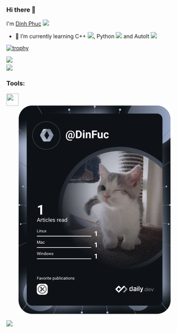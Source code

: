 ### Hi there 👋
I'm <a href="https://github.com/DinFuc" target="_blank"> Dinh Phuc</a> <img src="https://media.giphy.com/media/hvRJCLFzcasrR4ia7z/giphy.gif" width="25px">
- 🌱 I’m currently learning C++ <img height="30" src="https://user-images.githubusercontent.com/87629665/211177116-5ebb86d8-e819-4b2e-90d6-04bc88886ccf.png">, Python <img height="30" src="https://user-images.githubusercontent.com/87629665/211177049-c87f87c8-1436-4382-9858-ee168cf45e56.png">
 and AutoIt <img height="30" src = "https://user-images.githubusercontent.com/87629665/211176911-fff2d916-0928-4649-8a9d-c8b7f5520314.png">

[![trophy](https://github-profile-trophy.vercel.app/?username=DinFuc&theme=onedark)](https://github.com/ryo-ma/github-profile-trophy)
<p>
  <img height="180em" src="https://github-readme-stats.vercel.app/api?username=DinFuc&show_icons=true&hide_border=false&&count_private=true&include_all_commits=true" /> <br>
  <a href="https://github.com/DinFuc/github-readme-stats-1"><img align="center" src="https://github-readme-stats.vercel.app/api/top-langs/?username=DinFuc&langs_count=14&layout=compact&theme=buefy&hide_border=true" /></a> 
</p>

### Tools:
<img align='left' height="32" width="32" src="https://cdn.jsdelivr.net/npm/simple-icons@4.8.0/icons/sublimetext.svg" /> <br>


<a href="https://app.daily.dev/DinFuc"><img src="https://github.com/DinFuc/DinFuc/blob/main/devcard.svg" width="400" alt="Phuc's Dev Card"/></a>

<!--
**DinFuc/DinFuc** is a ✨ _special_ ✨ repository because its `README.md` (this file) appears on your GitHub profile.

Here are some ideas to get you started:

- 🔭 I’m currently working on ...
- 🌱 I’m currently learning ...
- 👯 I’m looking to collaborate on ...
- 🤔 I’m looking for help with ...
- 💬 Ask me about ...
- 📫 How to reach me: ...
- 😄 Pronouns: ...
- ⚡ Fun fact: ...
-->
![](https://komarev.com/ghpvc/?username=DinFuc)

